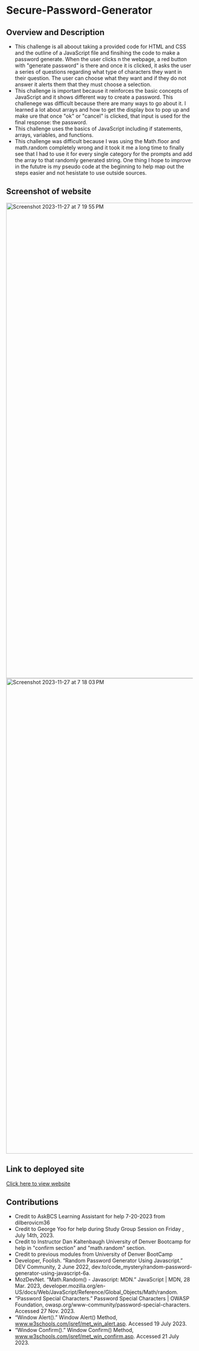 # Secure-Password-Generator

## Overview and Description 
- This challenge is all aboout taking a provided code for HTML and CSS and the outline of a JavaScript file and finsihing the code to make a password generate. When the user clicks n the webpage, a red button with "generate password" is there and once it is clicked, it asks the user a series of questions regarding what type of characters they want in their question. The user can choose what they want and if they do not answer it alerts them that they must choose a selection. 
- This challenge is important because it reinforces the basic concepts of JavaScript and it shows different way to create a password. This challenege was difficult because there are many ways to go about it. I learned a lot about arrays and how to get the display box to pop up and make ure that once "ok" or "cancel" is clicked, that input is used for the final response: the password. 
- This challenge uses the basics of JavaScript including if statements, arrays, variables, and functions.
- This challenge was difficult because I was using the Math.floor and math.random completely wrong and it took it me a long time to finally see that I had to use it for every single category for the prompts and add the array to that randomly generated string. One thing I hope to improve in the fututre is my pseudo code at the beginning to help map out the steps easier and not hesistate to use outside sources. 
## Screenshot of website 
<img width="1280" alt="Screenshot 2023-11-27 at 7 19 55 PM" src="https://github.com/M-deline/Secure-Password-Generator/assets/134882025/8aee9593-79cb-4de3-af06-927a42c8fb7e">

<img width="1280" alt="Screenshot 2023-11-27 at 7 18 03 PM" src="https://github.com/M-deline/Secure-Password-Generator/assets/134882025/d2f24f98-143e-4d2f-a77f-486d7f585cfc">

## Link to deployed site 
[Click here to view website](https://m-deline.github.io/Secure-Password-Generator/)
## Contributions
- Credit to AskBCS Learning Assistant for help 7-20-2023 from dilberovicm36
- Credit to George Yoo for help during Study Group Session on Friday , July 14th, 2023.
- Credit to Instructor Dan Kaltenbaugh University of Denver Bootcamp for help in "confirm section" and "math.random" section.
- Credit to previous modules from University of Denver BootCamp
- Developer, Foolish. “Random Password Generator Using Javascript.” DEV Community, 2 June 2022, dev.to/code_mystery/random-password-generator-using-javascript-6a. 
- MozDevNet. “Math.Random() - Javascript: MDN.” JavaScript | MDN, 28 Mar. 2023, developer.mozilla.org/en-US/docs/Web/JavaScript/Reference/Global_Objects/Math/random.
- “Password Special Characters.” Password Special Characters | OWASP Foundation, owasp.org/www-community/password-special-characters. Accessed 27 Nov. 2023. 
- “Window Alert().” Window Alert() Method, www.w3schools.com/jsref/met_win_alert.asp. Accessed 19 July 2023. 
- “Window Confirm().” Window Confirm() Method, www.w3schools.com/jsref/met_win_confirm.asp. Accessed 21 July 2023. 
